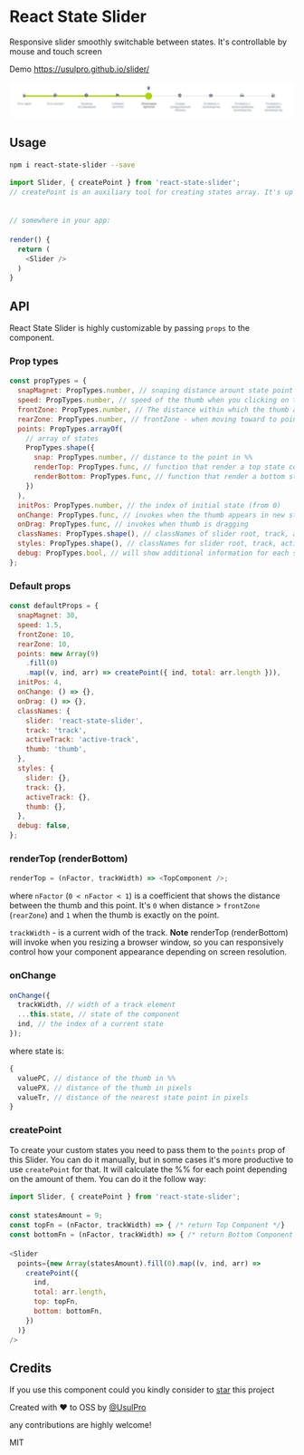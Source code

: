 # React State Slider

Responsive slider smoothly switchable between states. It's controllable by mouse and touch screen

Demo https://usulpro.github.io/slider/

[![slider](https://github.com/UsulPro/react-state-slider/raw/master/doc/slider.jpg)](https://github.com/UsulPro/react-state-slider/raw/master/doc/slider.jpg)

## Usage

```sh
npm i react-state-slider --save
```

```js
import Slider, { createPoint } from 'react-state-slider';
// createPoint is an auxiliary tool for creating states array. It's up to you whether to use it


// somewhere in your app:

render() {
  return (
    <Slider />
  )
}
```

## API

React State Slider is highly customizable by passing `props` to the component.

### Prop types

```js
const propTypes = {
  snapMagnet: PropTypes.number, // snaping distance arount state point
  speed: PropTypes.number, // speed of the thumb when you clicking on the track
  frontZone: PropTypes.number, // The distance within which the thumb affects the state points (in %%)
  rearZone: PropTypes.number, // frontZone - when moving toward to points, rearZone - backward of points
  points: PropTypes.arrayOf(
    // array of states
    PropTypes.shape({
      snap: PropTypes.number, // distance to the point in %%
      renderTop: PropTypes.func, // function that render a top state component (see details below)
      renderBottom: PropTypes.func, // function that render a bottom state component (see details below)
    })
  ),
  initPos: PropTypes.number, // the index of initial state (from 0)
  onChange: PropTypes.func, // invokes when the thumb appears in new state (see details below)
  onDrag: PropTypes.func, // invokes when thumb is dragging
  classNames: PropTypes.shape(), // classNames of slider root, track, active track and thumb
  styles: PropTypes.shape(), // classNames for slider root, track, active track and thumb
  debug: PropTypes.bool, // will show additional information for each state point
};
```

### Default props

```js
const defaultProps = {
  snapMagnet: 30,
  speed: 1.5,
  frontZone: 10,
  rearZone: 10,
  points: new Array(9)
    .fill(0)
    .map((v, ind, arr) => createPoint({ ind, total: arr.length })),
  initPos: 4,
  onChange: () => {},
  onDrag: () => {},
  classNames: {
    slider: 'react-state-slider',
    track: 'track',
    activeTrack: 'active-track',
    thumb: 'thumb',
  },
  styles: {
    slider: {},
    track: {},
    activeTrack: {},
    thumb: {},
  },
  debug: false,
};
```

### renderTop (renderBottom)

```js
renderTop = (nFactor, trackWidth) => <TopComponent />;
```

where `nFactor` (`0 < nFactor < 1`)
is a coefficient that shows the distance between the thumb and this point. It's `0` when distance > `frontZone` (`rearZone`) and `1` when the thumb is exactly on the point.

`trackWidth` - is a current widh of the track. **Note** renderTop (renderBottom) will invoke when you resizing a browser window, so you can responsively control how your component appearance depending on screen resolution.

### onChange

```js
onChange({
  trackWidth, // width of a track element
  ...this.state, // state of the component
  ind, // the index of a current state
});
```

where state is:

```js
{
  valuePC, // distance of the thumb in %%
  valuePX, // distance of the thumb in pixels
  valueTr, // distance of the nearest state point in pixels
}
```

### createPoint

To create your custom states you need to pass them to the `points` prop of this Slider. You can do it manually, but in some cases it's more productive to use `createPoint` for that. It will calculate the %% for each point depending on the amount of them. You can do it the follow way:

```js
import Slider, { createPoint } from 'react-state-slider';

const statesAmount = 9;
const topFn = (nFactor, trackWidth) => { /* return Top Component */}
const bottomFn = (nFactor, trackWidth) => { /* return Bottom Component */}

<Slider
  points={new Array(statesAmount).fill(0).map((v, ind, arr) =>
    createPoint({
      ind,
      total: arr.length,
      top: topFn,
      bottom: bottomFn,
    })
  )}
/>

```

## Credits

If you use this component could you kindly consider to [star](https://github.com/UsulPro/react-state-slider/stargazers) this project

Created with ❤︎ to OSS by [@UsulPro](https://twitter.com/UsulPro)

any contributions are highly welcome!

MIT
